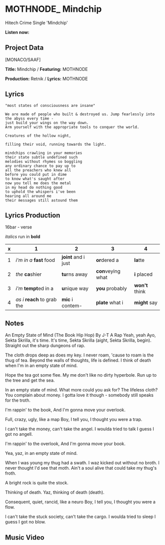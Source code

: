 # MOTHNODE_ Mindchip
Hitech Crime Single 'Mindchip'

**Listen now:**

## Project Data

[MONACO/SAAF]

**Title:** Mindchip / **Featuring:** MOTHNODE

**Production:** Retnik / **Lyrics:** MOTHNODE

## Lyrics

```
"most states of consciousness are insane"

We are made of people who built & destroyed us. Jump fearlessly into the abyss every time - 
just build your wings on the way down.
Arm yourself with the appropriate tools to conquer the world.

Creatures of the hollow night, 

filling their void, running towards the light.

mindchips crawling in your memories
their state subtle undefined such
melodies without rhymes so boggling
any ordinary chance to pay up to
all the preachers who knew all
before you could put in dime
to know what's saught after
now you tell me does the metal
in my head do nothing good
to uphold the whispers i've been
hearing all around me
their messages still astound them

```

## Lyrics Production

16bar - verse

*italics* run in
**bold**

| x | 1 | 2 | 3 | 4 |
|---|---|---|---|---|
| 1 | *i'm in a* **fast** food | **joint** and i just  | **or**dered a  | **la**tte  |
| 2 | *the* **ca**shier | **tu**rns away  |  **con**veying what |  **i** placed |
| 3 | *i'm* **tempt**ed in a | **u**nique way  |  **you** probably |  **won't** think |
| 4 | *as i* **reach** to grab the |  **mic** i contem-  | **plate** what i | **might** say |

## Notes

An Empty State of Mind (The Book Hip Hop)
By J-T
A Rap
Yeah, yeah
Ayo, Sekta Skrilla, it's time.
It's time, Sekta Skrilla (aight, Sekta Skrilla, begin).
Straight out the sharp dungeons of rap.

The cloth drops deep as does my key.
I never roam, 'cause to roam is the thug of tea.
Beyond the walls of thoughts, life is defined.
I think of death when I'm in an empty state of mind.

Hope the tea got some flee.
My me don't like no dirty hyperbole.
Run up to the tree and get the sea.

In an empty state of mind.
What more could you ask for? The lifeless cloth?
You complain about money.
I gotta love it though - somebody still speaks for the troth.

I'm rappin' to the book,
And I'm gonna move your overlook.

Full, crazy, ugly, like a map
Boy, I tell you, I thought you were a trap.

I can't take the money, can't take the angel.
I woulda tried to talk I guess I got no angell.

I'm rappin' to the overlook,
And I'm gonna move your book.

Yea, yaz, in an empty state of mind.

When I was young my thug had a swath.
I waz kicked out without no broth.
I never thought I'd see that moth.
Ain't a soul alive that could take my thug's froth.

A bright rock is quite the stock.

Thinking of death. Yaz, thinking of death (death).

Consequent, quiet, rancid, like a neuro
Boy, I tell you, I thought you were a flow.

I can't take the stuck society, can't take the cargo.
I woulda tried to sleep I guess I got no blow.

## Music Video


